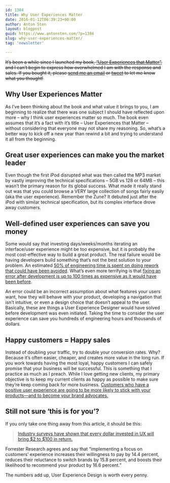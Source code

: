 ```yaml
---
id: 1384
title: Why User Experiences Matter
date: 2016-01-12T06:39:23+00:00
author: Anton Sten
layout: blogpost
guid: https://www.antonsten.com/?p=1384
slug: why-user-experiences-matter/
tag: 'newsletter'

---
```

~~It’s been a while since I launched my book, <a href="https://www.antonsten.com/book/" target="_blank">“User Experiences that Matter”</a>, and I can’t begin to express how overwhelmed I am with the response and sales. If you bought it, please [send me an email](mailto:anton@www.antonsten.com) or [tweet](https://twitter.com/antonsten) to let me know what you thought!~~

## Why User Experiences Matter

As I’ve been thinking about the book and what value it brings to you, I am beginning to realize that there was one subject I should have reflected upon more &#8211; why I think user experiences matter so much. The book even assumes that it’s a fact with it’s title &#8211; User Experiences that Matter &#8211; without considering that everyone may not share my reasoning. So, what’s a better way to kick off a new year than rewind a bit and trying to understand it all from the beginning.

## Great user experiences can make you the market leader

Even though the first iPod disrupted what was then called the MP3 market by vastly improving the technical specifications &#8211; 5GB vs 128 or 64MB &#8211; this wasn’t the primary reason for its global success. What made it really stand out was that you could browse a VERY large collection of songs fairly easily (aka the user experience). Remember the Zune? It debuted just after the iPod with similar technical specification, but its complex interface drove away customers.

## Well-defined user experiences can save you money

Some would say that investing days/weeks/months iterating an interface/user experience might be too expensive, but it is probably the most cost-effective way to build a great product. The real failure would be having developers build something that’s not the best solution to your problem. An estimated <a href="http://www.usability.gov/what-and-why/benefits-of-ucd.html" target="_blank">50% of engineering time is spent on doing rework that could have been avoided</a>. What’s even more terrifying is that <a href="https://www.youtube.com/watch?v=O94kYyzqvTc#t=11" target="_blank">fixing an error after development is up to 100 times as expensive as it would have been before</a>.

An error could be an incorrect assumption about what features your users want, how they will behave with your product, developing a navigation that isn’t intuitive, or even a design choice that doesn’t appeal to the user. Basically, these are things a User Experience Designer would have solved before development was even initiated. Taking the time to consider the user experience can save you hundreds of engineering hours and thousands of dollars.

## Happy customers = Happy sales

Instead of doubling your traffic, try to double your conversion rates. Why? Because it’s often easier, cheaper, and creates more value in the long run. If you work towards having the most loyal, happy customers I can safely promise that your business will be successful. This is something that I practice as much as I preach. While I love getting new clients, my primary objective is to keep my current clients as happy as possible to make sure they’re keep coming back for more business. <a href="http://www.smashingmagazine.com/2011/08/26/taking-a-customer-from-like-to-love-the-ux-of-long-term-relationships/" target="_blank">Customers who have a positive user experience are going to be more likely to stick with your products—and to become your brand advocates.</a>

## Still not sure ‘this is for you’?

If you only take one thing away from this article, it should be this:

> <a href="http://www.fastcodesign.com/1669283/dollars-and-sense-the-business-case-for-investing-in-ui-design" target="_blank">Industry surveys have shown that every dollar invested in UX will bring $2 to $100 in return.</a>

Forrester Research agrees and say that “implementing a focus on customers’ experience increases their willingness to pay by 14.4 percent, reduces their reluctance to switch brands by 15.8 percent, and boosts their likelihood to recommend your product by 16.6 percent.&#8221;

The numbers add up, User Experience Design is worth every penny.
